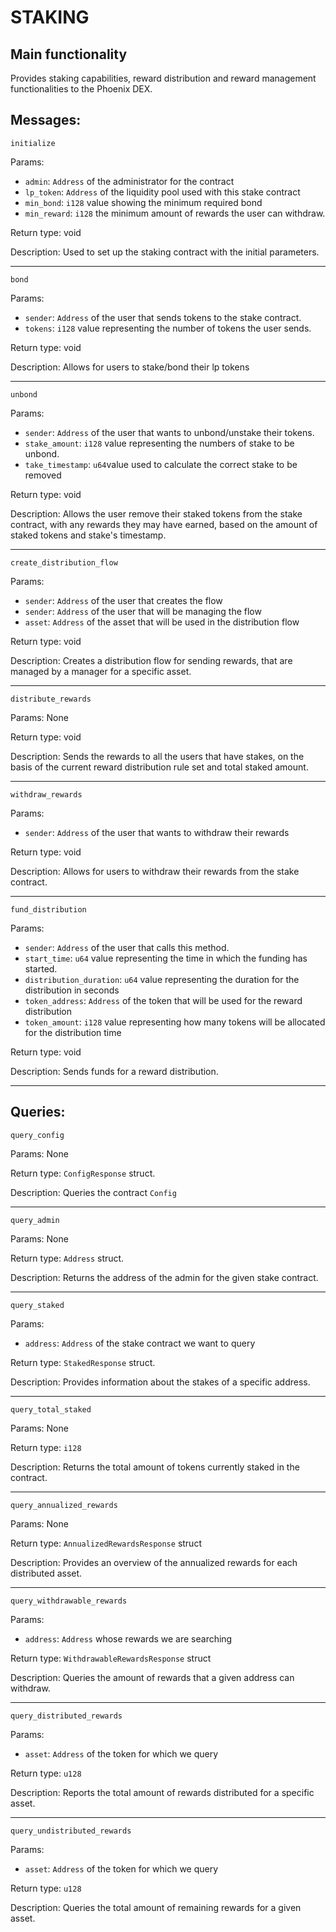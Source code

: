 # STAKING

## Main functionality
Provides staking capabilities, reward distribution and reward management functionalities to the Phoenix DEX.

## Messages:
`initialize`

Params:
- `admin`: `Address` of the administrator for the contract
- `lp_token`: `Address` of the liquidity pool used with this stake contract
- `min_bond`: `i128` value showing the minimum required bond
- `min_reward`: `i128` the minimum amount of rewards the user can withdraw.

Return type:
void

Description:
Used to set up the staking contract with the initial parameters.

<hr>

`bond`

Params:
- `sender`: `Address` of the user that sends tokens to the stake contract.
- `tokens`: `i128` value representing the number of tokens the user sends.

Return type:
void

Description:
Allows for users to stake/bond their lp tokens

<hr>

`unbond`

Params:
- `sender`: `Address` of the user that wants to unbond/unstake their tokens.
- `stake_amount`: `i128` value representing the numbers of stake to be unbond.
- `take_timestamp`: `u64`value used to calculate the correct stake to be removed

Return type:
void

Description:
Allows the user remove their staked tokens from the stake contract, with any rewards they may have earned, based on the amount of staked tokens and stake's timestamp.

<hr>

`create_distribution_flow`

Params:
- `sender`: `Address` of the user that creates the flow
- `sender`: `Address` of the user that will be managing the flow
- `asset`: `Address` of the asset that will be used in the distribution flow

Return type:
void

Description:
Creates a distribution flow for sending rewards, that are managed by a  manager for a specific asset.

<hr>

`distribute_rewards`

Params:
None

Return type:
void

Description:
Sends the rewards to all the users that have stakes, on the basis of the current reward distribution rule set and total staked amount.

<hr>

`withdraw_rewards`

Params:
- `sender`: `Address` of the user that wants to withdraw their rewards

Return type:
void

Description:
Allows for users to withdraw their rewards from the stake contract.

<hr>

`fund_distribution`

Params:
- `sender`: `Address` of the user that calls this method.
- `start_time`: `u64` value representing the time in which the funding has started.
- `distribution_duration`: `u64` value representing the duration for the distribution in seconds
- `token_address`: `Address` of the token that will be used for the reward distribution 
- `token_amount`: `i128` value representing how many tokens will be allocated for the distribution time


Return type:
void

Description:
Sends funds for a reward distribution.

<hr>

## Queries:
`query_config`

Params:
None

Return type:
`ConfigResponse` struct.

Description:
Queries the contract `Config` 

<hr>

`query_admin`

Params:
None

Return type:
`Address` struct.

Description:
Returns the address of the admin for the given stake contract. 

<hr>

`query_staked`

Params:
- `address`: `Address` of the stake contract we want to query

Return type:
`StakedResponse` struct.

Description:
Provides information about the stakes of a specific address. 

<hr>

`query_total_staked`

Params:
None

Return type:
`i128` 

Description:
Returns the total amount of tokens currently staked in the contract. 

<hr>

`query_annualized_rewards`

Params:
None

Return type:
`AnnualizedRewardsResponse`  struct

Description:
Provides an overview of the annualized rewards for each distributed asset. 

<hr>

`query_withdrawable_rewards`

Params:
- `address`: `Address` whose rewards we are searching

Return type:
`WithdrawableRewardsResponse`  struct

Description:
Queries the amount of rewards that a given address can withdraw. 

<hr>

`query_distributed_rewards`

Params:
- `asset`: `Address` of the token for which we query

Return type:
`u128`

Description:
Reports the total amount of rewards distributed for a specific asset.

<hr>

`query_undistributed_rewards`

Params:
- `asset`: `Address` of the token for which we query

Return type:
`u128`

Description:
Queries the total amount of remaining rewards for a given asset.
